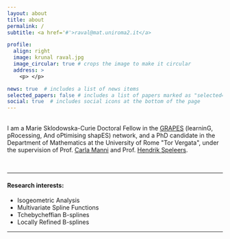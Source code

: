 ```yaml
---
layout: about
title: about
permalink: /
subtitle: <a href='#'>raval@mat.uniroma2.it</a>

profile:
  align: right
  image: krunal raval.jpg
  image_circular: true # crops the image to make it circular
  address: >
    <p> </p>

news: true  # includes a list of news items
selected_papers: false # includes a list of papers marked as "selected={true}"
social: true  # includes social icons at the bottom of the page
---
```


\
I am a Marie Sklodowska-Curie Doctoral Fellow in the [GRAPES](http://grapes-network.eu/) (learninG, pRocessing, And oPtimising shapES) network, and a PhD candidate in the Department of Mathematics at the University of Rome "Tor Vergata", under the supervision of Prof. [Carla Manni](http://www.mat.uniroma2.it/~manni/home_ing.html) and Prof. [Hendrik Speleers](https://www.mat.uniroma2.it/~speleers/).

<br>

*** 

#### Research interests: 
  <ul>
    <li>Isogeometric Analysis</li>
    <li>Multivariate Spline Functions</li>
    <li>Tchebycheffian B-splines</li>
    <li>Locally Refined B-splines</li>
  </ul>



***

